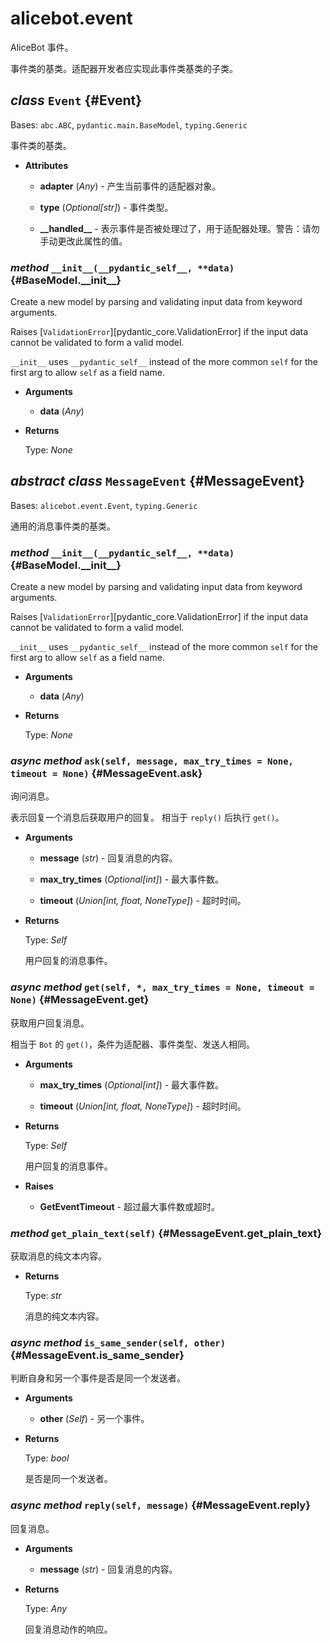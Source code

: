 # alicebot.event

AliceBot 事件。

事件类的基类。适配器开发者应实现此事件类基类的子类。

## _class_ `Event` {#Event}

Bases: `abc.ABC`, `pydantic.main.BaseModel`, `typing.Generic`

事件类的基类。

- **Attributes**

  - **adapter** (_Any_) - 产生当前事件的适配器对象。

  - **type** (_Optional\[str\]_) - 事件类型。

  - **\_\_handled\_\_** - 表示事件是否被处理过了，用于适配器处理。警告：请勿手动更改此属性的值。

### _method_ `__init__(__pydantic_self__, **data)` {#BaseModel.\_\_init\_\_}

Create a new model by parsing and validating input data from keyword arguments.

Raises [`ValidationError`][pydantic_core.ValidationError] if the input data cannot be
validated to form a valid model.

`__init__` uses `__pydantic_self__` instead of the more common `self` for the first arg to
allow `self` as a field name.

- **Arguments**

  - **data** (_Any_)

- **Returns**

  Type: _None_

## _abstract class_ `MessageEvent` {#MessageEvent}

Bases: `alicebot.event.Event`, `typing.Generic`

通用的消息事件类的基类。

### _method_ `__init__(__pydantic_self__, **data)` {#BaseModel.\_\_init\_\_}

Create a new model by parsing and validating input data from keyword arguments.

Raises [`ValidationError`][pydantic_core.ValidationError] if the input data cannot be
validated to form a valid model.

`__init__` uses `__pydantic_self__` instead of the more common `self` for the first arg to
allow `self` as a field name.

- **Arguments**

  - **data** (_Any_)

- **Returns**

  Type: _None_

### _async method_ `ask(self, message, max_try_times = None, timeout = None)` {#MessageEvent.ask}

询问消息。

表示回复一个消息后获取用户的回复。
相当于 `reply()` 后执行 `get()`。

- **Arguments**

  - **message** (_str_) - 回复消息的内容。

  - **max\_try\_times** (_Optional\[int\]_) - 最大事件数。

  - **timeout** (_Union\[int, float, NoneType\]_) - 超时时间。

- **Returns**

  Type: _Self_

  用户回复的消息事件。

### _async method_ `get(self, *, max_try_times = None, timeout = None)` {#MessageEvent.get}

获取用户回复消息。

相当于 `Bot` 的 `get()`，条件为适配器、事件类型、发送人相同。

- **Arguments**

  - **max\_try\_times** (_Optional\[int\]_) - 最大事件数。

  - **timeout** (_Union\[int, float, NoneType\]_) - 超时时间。

- **Returns**

  Type: _Self_

  用户回复的消息事件。

- **Raises**

  - **GetEventTimeout** - 超过最大事件数或超时。

### _method_ `get_plain_text(self)` {#MessageEvent.get\_plain\_text}

获取消息的纯文本内容。

- **Returns**

  Type: _str_

  消息的纯文本内容。

### _async method_ `is_same_sender(self, other)` {#MessageEvent.is\_same\_sender}

判断自身和另一个事件是否是同一个发送者。

- **Arguments**

  - **other** (_Self_) - 另一个事件。

- **Returns**

  Type: _bool_

  是否是同一个发送者。

### _async method_ `reply(self, message)` {#MessageEvent.reply}

回复消息。

- **Arguments**

  - **message** (_str_) - 回复消息的内容。

- **Returns**

  Type: _Any_

  回复消息动作的响应。
